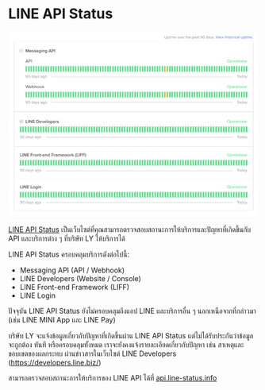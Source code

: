 
# LINE API Status

<p align="center" width="100%">
    <img  src="../assets/line-api-status-monitor-site.jpg"> 
</p>

[LINE API Status](https://api.line-status.info/) เป็นเว็บไซต์ที่คุณสามารถตรวจสอบสถานะการให้บริการและปัญหาที่เกิดขึ้นกับ API และบริการต่าง ๆ ที่บริษัท LY ให้บริการได้

LINE API Status ครอบคลุมบริการดังต่อไปนี้:

-   Messaging API (API / Webhook)
-   LINE Developers (Website / Console)
-   LINE Front-end Framework (LIFF)
-   LINE Login

ปัจจุบัน LINE API Status ยังไม่ครอบคลุมถึงแอป LINE และบริการอื่น ๆ นอกเหนือจากที่กล่าวมา (เช่น LINE MINI App และ LINE Pay)

บริษัท LY จะแจ้งข้อมูลเกี่ยวกับปัญหาที่เกิดขึ้นผ่าน LINE API Status แต่ไม่ได้รับประกันว่าข้อมูลจะถูกต้อง ทันที หรือครอบคลุมทั้งหมด เราจะยังคงแจ้งรายละเอียดเกี่ยวกับปัญหา เช่น สาเหตุและขอบเขตของผลกระทบ ผ่านข่าวสารในเว็บไซต์ LINE Developers (https://developers.line.biz/)


สามารถตรวจสอบสถานะการให้บริการของ LINE API ได้ที่ [api.line-status.info](https://api.line-status.info/)